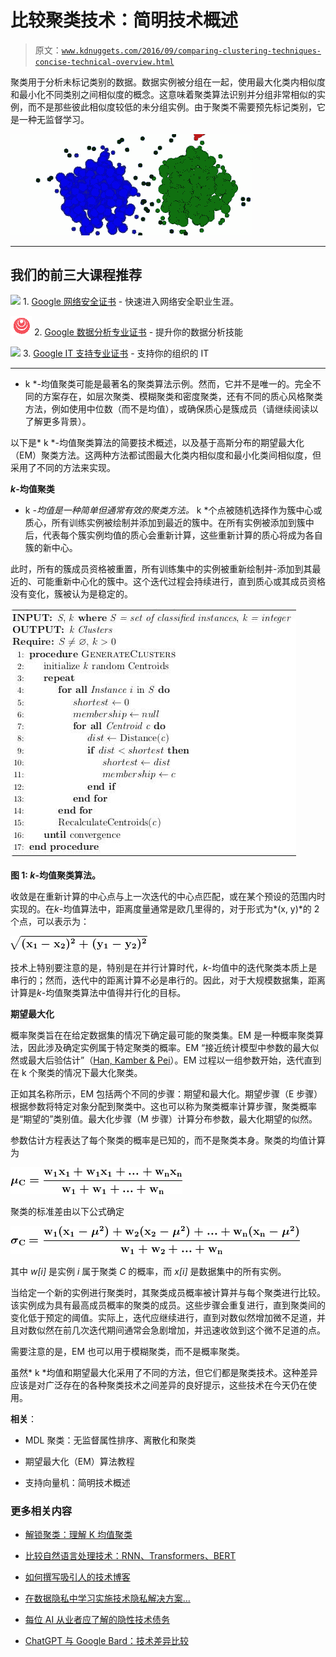 # 比较聚类技术：简明技术概述

> 原文：[`www.kdnuggets.com/2016/09/comparing-clustering-techniques-concise-technical-overview.html`](https://www.kdnuggets.com/2016/09/comparing-clustering-techniques-concise-technical-overview.html)

聚类用于分析未标记类别的数据。数据实例被分组在一起，使用最大化类内相似度和最小化不同类别之间相似度的概念。这意味着聚类算法识别并分组非常相似的实例，而不是那些彼此相似度较低的未分组实例。由于聚类不需要预先标记类别，它是一种无监督学习。

![Clustering](img/42a053780bfea2e58ce12ff265cb28cb.png)

* * *

## 我们的前三大课程推荐

![](img/0244c01ba9267c002ef39d4907e0b8fb.png) 1\. [Google 网络安全证书](https://www.kdnuggets.com/google-cybersecurity) - 快速进入网络安全职业生涯。

![](img/e225c49c3c91745821c8c0368bf04711.png) 2\. [Google 数据分析专业证书](https://www.kdnuggets.com/google-data-analytics) - 提升你的数据分析技能

![](img/0244c01ba9267c002ef39d4907e0b8fb.png) 3\. [Google IT 支持专业证书](https://www.kdnuggets.com/google-itsupport) - 支持你的组织的 IT

* * *

* k *-均值聚类可能是最著名的聚类算法示例。然而，它并不是唯一的。完全不同的方案存在，如层次聚类、模糊聚类和密度聚类，还有不同的质心风格聚类方法，例如使用中位数（而不是均值），或确保质心是簇成员（请继续阅读以了解更多背景）。

以下是* k *-均值聚类算法的简要技术概述，以及基于高斯分布的期望最大化（EM）聚类方法。这两种方法都试图最大化类内相似度和最小化类间相似度，但采用了不同的方法来实现。

***k*-均值聚类**

* k *-均值是一种简单但通常有效的聚类方法。* k *个点被随机选择作为簇中心或质心，所有训练实例被绘制并添加到最近的簇中。在所有实例被添加到簇中后，代表每个簇实例均值的质心会重新计算，这些重新计算的质心将成为各自簇的新中心。

此时，所有的簇成员资格被重置，所有训练集中的实例被重新绘制并-添加到其最近的、可能重新中心化的簇中。这个迭代过程会持续进行，直到质心或其成员资格没有变化，簇被认为是稳定的。

![k-means Algorithm](img/826561ae313b869f1d4d0b7041d2d089.png)

**图 1: *k*-均值聚类算法。**

收敛是在重新计算的中心点与上一次迭代的中心点匹配，或在某个预设的范围内时实现的。在*k*-均值算法中，距离度量通常是欧几里得的，对于形式为*(x, y)*的 2 个点，可以表示为：

![公式](img/5496763be70b3ffcee728278cd3945e7.png)

技术上特别要注意的是，特别是在并行计算时代，*k*-均值中的迭代聚类本质上是串行的；然而，迭代中的距离计算不必是串行的。因此，对于大规模数据集，距离计算是*k*-均值聚类算法中值得并行化的目标。

**期望最大化**

概率聚类旨在在给定数据集的情况下确定最可能的聚类集。EM 是一种概率聚类算法，因此涉及确定实例属于特定聚类的概率。EM “接近统计模型中参数的最大似然或最大后验估计”（[Han, Kamber & Pei](http://hanj.cs.illinois.edu/bk3/)）。EM 过程以一组参数开始，迭代直到在 k 个聚类的情况下最大化聚类。

正如其名称所示，EM 包括两个不同的步骤：期望和最大化。期望步骤（E 步骤）根据参数将特定对象分配到聚类中。这也可以称为聚类概率计算步骤，聚类概率是“期望的”类别值。最大化步骤（M 步骤）计算分布参数，最大化期望的似然。

参数估计方程表达了每个聚类的概率是已知的，而不是聚类本身。聚类的均值计算为

![公式](img/e5eedf278af22418280caf14e82c84ee.png)

聚类的标准差由以下公式确定

![公式](img/c95f31494efd75e7934b9cde5f7e0af3.png)

其中 *w[i]* 是实例 *i* 属于聚类 *C* 的概率，而 *x[i]* 是数据集中的所有实例。

当给定一个新的实例进行聚类时，其聚类成员概率被计算并与每个聚类进行比较。该实例成为具有最高成员概率的聚类的成员。这些步骤会重复进行，直到聚类间的变化低于预定的阈值。实际上，迭代应继续进行，直到对数似然增加微不足道，并且对数似然在前几次迭代期间通常会急剧增加，并迅速收敛到这个微不足道的点。

需要注意的是，EM 也可以用于模糊聚类，而不是概率聚类。

虽然* k *均值和期望最大化采用了不同的方法，但它们都是聚类技术。这种差异应该是对广泛存在的各种聚类技术之间差异的良好提示，这些技术在今天仍在使用。

**相关**：

+   MDL 聚类：无监督属性排序、离散化和聚类

+   期望最大化（EM）算法教程

+   支持向量机：简明技术概述

### 更多相关内容

+   [解锁聚类：理解 K 均值聚类](https://www.kdnuggets.com/2023/07/clustering-unleashed-understanding-kmeans-clustering.html)

+   [比较自然语言处理技术：RNN、Transformers、BERT](https://www.kdnuggets.com/comparing-natural-language-processing-techniques-rnns-transformers-bert)

+   [如何撰写吸引人的技术博客](https://www.kdnuggets.com/2022/04/write-engaging-technical-blogs.html)

+   [在数据隐私中学习实施技术隐私解决方案…](https://www.kdnuggets.com/2022/04/manning-data-privacy-learn-implement-technical-privacy-solutions-tools-scale.html)

+   [每位 AI 从业者应了解的隐性技术债务](https://www.kdnuggets.com/2022/07/hidden-technical-debts-every-ai-practitioner-aware.html)

+   [ChatGPT 与 Google Bard：技术差异比较](https://www.kdnuggets.com/2023/03/chatgpt-google-bard-comparison-technical-differences.html)
